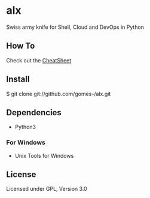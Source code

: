 # alx
Swiss army knife for Shell, Cloud and DevOps in Python

## How To

Check out the [CheatSheet](CHEATSHEET.md)

## Install
$ git clone git://github.com/gomes-/alx.git

## Dependencies

* Python3

### For Windows
* Unix Tools for Windows


## License
Licensed under GPL, Version 3.0
